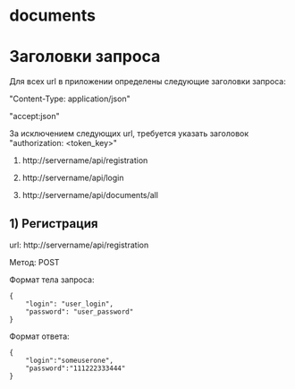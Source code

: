 # documents
# Заголовки запроса

Для всех url в приложении определены следующие заголовки запроса:

"Content-Type: application/json"

"accept:json"

За исключением следующих url, требуется указать заголовок "authorization: <token_key>"

1) http://servername/api/registration

2) http://servername/api/login

3) http://servername/api/documents/all

## 1) Регистрация
url: http://servername/api/registration

Метод: POST

Формат тела запроса:
```
{
	"login": "user_login",
	"password": "user_password"
}
```
Формат ответа:

```
{
	"login":"someuserone",
	"password":"111222333444"
}
```




